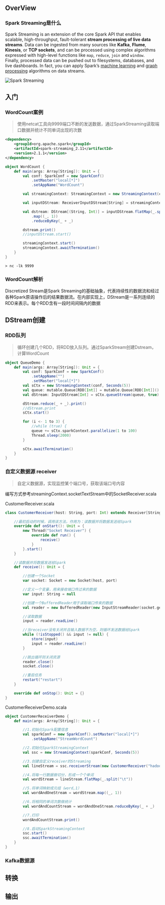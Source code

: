 ## OverView

### Spark Streaming是什么

Spark Streaming is an extension of the core Spark API that enables scalable, high-throughput, fault-tolerant **stream processing of live data streams**. Data can be ingested from many sources like **Kafka**, **Flume**, **Kinesis**, or **TCP sockets**, and can be processed using complex algorithms expressed with high-level functions like `map`, `reduce`, `join` and `window`.  Finally, processed data can be pushed out to filesystems, databases, and live dashboards. In fact, you can apply Spark’s [machine learning](http://spark.apache.org/docs/2.1.1/ml-guide.html) and [graph processing](http://spark.apache.org/docs/2.1.1/graphx-programming-guide.html) algorithms on data streams.

![Spark Streaming](Spark_Streaming.assets/streaming-arch.png)



## 入门

### WordCount案例

> 使用netcat工具向9999端口不断的发送数据，通过SparkStreaming读取端口数据并统计不同单词出现的次数

```xml
<dependency>
    <groupId>org.apache.spark</groupId>
    <artifactId>spark-streaming_2.11</artifactId>
    <version>2.1.1</version>
</dependency>
```

```scala
object WordCount {
    def main(args: Array[String]): Unit = {
        val conf: SparkConf = new SparkConf()
            .setMaster("local[*]")
            .setAppName("WordCount")

        val streamingContext: StreamingContext = new StreamingContext(conf, Seconds(5))

        val inputDStream: ReceiverInputDStream[String] = streamingContext.socketTextStream("hadoop102", 10000)

        val dstream: DStream[(String, Int)] = inputDStream.flatMap(_.split("\\W+"))
            .map((_, 1))
            .reduceByKey(_ + _)

        dstream.print()
        //inputDStream.start()

        streamingContext.start()
        streamingContext.awaitTermination()
    }
}
```

```shell
> nc -lk 9999
```

### WordCount解析

Discretized Stream是Spark Streaming的基础抽象，代表持续性的数据流和经过各种Spark原语操作后的结果数据流。在内部实现上，DStream是一系列连续的RDD来表示。每个RDD含有一段时间间隔内的数据



## DStream创建

### RDD队列

> 循环创建几个RDD，将RDD放入队列。通过SparkStream创建Dstream，计算WordCount

```scala
object QueueDemo {
    def main(args: Array[String]): Unit = {
        val conf: SparkConf = new SparkConf()
            .setAppName("")
            .setMaster("local[*]")
        val sCtx = new StreamingContext(conf, Seconds(5))
        val queue: mutable.Queue[RDD[Int]] = mutable.Queue[RDD[Int]]()
        val dStream: InputDStream[Int] = sCtx.queueStream(queue, true)

        dStream.reduce(_ + _).print()
        //dStream.print
        sCtx.start()

        for (i <- 1 to 3) {
            //while (true) {
            queue += sCtx.sparkContext.parallelize(1 to 100)
            Thread.sleep(2000)
        }

        sCtx.awaitTermination()
    }
}
```

### 自定义数据源 receiver

> 自定义数据源，实现监控某个端口号，获取该端口号内容

编写方式参考streamingContext.socketTextStream中的SocketReceiver.scala

CustomerReceiver.scala

```scala
class CustomerReceiver(host: String, port: Int) extends Receiver[String](StorageLevel.MEMORY_ONLY) {

    //最初启动的时候，调用该方法，作用为：读数据并将数据发送给Spark
    override def onStart(): Unit = {
        new Thread("Socket Receiver") {
            override def run() {
                receive()
            }
        }.start()
    }

    //读数据并将数据发送给Spark
    def receive(): Unit = {

        //创建一个Socket
        var socket: Socket = new Socket(host, port)

        //定义一个变量，用来接收端口传过来的数据
        var input: String = null

        //创建一个BufferedReader用于读取端口传来的数据
        val reader = new BufferedReader(new InputStreamReader(socket.getInputStream, StandardCharsets.UTF_8))

        //读取数据
        input = reader.readLine()

        //当receiver没有关闭并且输入数据不为空，则循环发送数据给Spark
        while (!isStopped() && input != null) {
            store(input)
            input = reader.readLine()
        }

        //跳出循环则关闭资源
        reader.close()
        socket.close()

        //重启任务
        restart("restart")
    }

    override def onStop(): Unit = {}
}
```

CustomerReceiverDemo.scala

```scala
object CustomerReceiverDemo {
    def main(args: Array[String]): Unit = {

        //1.初始化Spark配置信息
        val sparkConf = new SparkConf().setMaster("local[*]")
            .setAppName("StreamWordCount")

        //2.初始化SparkStreamingContext
        val ssc = new StreamingContext(sparkConf, Seconds(5))

        //3.创建自定义receiver的Streaming
        val lineStream = ssc.receiverStream(new CustomerReceiver("hadoop102", 9999))

        //4.将每一行数据做切分，形成一个个单词
        val wordStream = lineStream.flatMap(_.split("\t"))

        //5.将单词映射成元组（word,1）
        val wordAndOneStream = wordStream.map((_, 1))

        //6.将相同的单词次数做统计
        val wordAndCountStream = wordAndOneStream.reduceByKey(_ + _)

        //7.打印
        wordAndCountStream.print()

        //8.启动SparkStreamingContext
        ssc.start()
        ssc.awaitTermination()
    }
}
```

### Kafka数据源

## 转换

## 输出